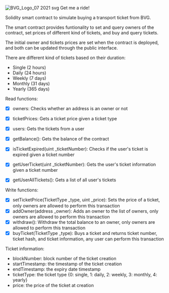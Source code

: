 ![BVG_Logo_07 2021 svg](https://user-images.githubusercontent.com/6088143/190875201-ff2937e8-1b5d-4d91-9adb-82d7bd56941b.png) Get me a ride!


Solidity smart contract to simulate buying a transport ticket from BVG.

The smart contract provides funtionality to set and query owners of the contract, set prices of different kind of tickets, and buy and query tickets.

The initial owner and tickets prices are set when the contract is deployed, and both can be updated through the public interface.

There are different kind of tickets based on their duration:
- Single (2 hours)
- Daily (24 hours)
- Weekly (7 days)
- Monthly (31 days)
- Yearly (365 days)

Read functions: 
  - [x] owners: Checks whether an address is an owner or not
  - [x] ticketPrices: Gets a ticket price given a ticket type
  - [x] users: Gets the tickets from a user
  - [x] getBalance(): Gets the balance of the contract
  - [x] isTicketExpired(uint _ticketNumber): Checks if the user's ticket is expired given a ticket number
  - [x] getUserTicket(uint _ticketNumber): Gets the user's ticket information given a ticket number
  - [x] getUserAllTickets(): Gets a list of all user's tickets


Write functions:
  - [x] setTicketPrice(TicketType _type, uint _price): Sets the price of a ticket, only owners are allowed to perform this transaction
  - [x] addOwner(address _owner): Adds an owner to the list of owners, only owners are allowed to perform this transaction
  - [x] withdraw(): Withdraw the total balance to an owner, only owners are allowed to perform this transaction
  - [x] buyTicket(TicketType _type): Buys a ticket and returns ticket number, ticket hash, and ticket information, any user can perform this transaction

Ticket information:
  - blockNumber: block number of the ticket creation
  - startTimestamp: the timestamp of the ticket creation
  - endTimestamp: the expiry date timestamp 
  - ticketType: the ticket type {0: single, 1: daily, 2: weekly, 3: monthly, 4: yearly}
  - price: the price of the ticket at creation


